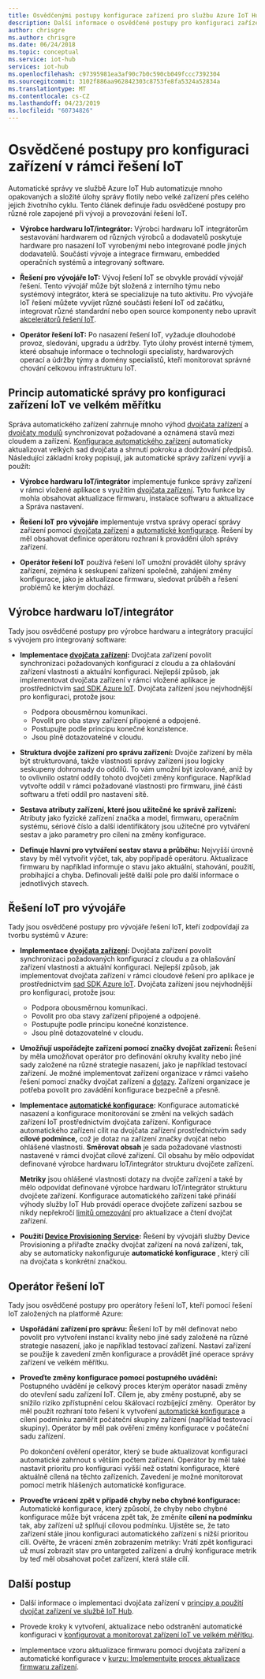 ```yaml
---
title: Osvědčenými postupy konfigurace zařízení pro službu Azure IoT Hub | Dokumentace Microsoftu
description: Další informace o osvědčené postupy pro konfiguraci zařízení IoT ve velkém měřítku
author: chrisgre
ms.author: chrisgre
ms.date: 06/24/2018
ms.topic: conceptual
ms.service: iot-hub
services: iot-hub
ms.openlocfilehash: c97395981ea3af90c7b0c590cb049fccc7392304
ms.sourcegitcommit: 3102f886aa962842303c8753fe8fa5324a52834a
ms.translationtype: MT
ms.contentlocale: cs-CZ
ms.lasthandoff: 04/23/2019
ms.locfileid: "60734826"
---
```

# <a name="best-practices-for-device-configuration-within-an-iot-solution"></a>Osvědčené postupy pro konfiguraci zařízení v rámci řešení IoT

Automatické správy ve službě Azure IoT Hub automatizuje mnoho opakovaných a složité úlohy správy flotily nebo velké zařízení přes celého jejich životního cyklu. Tento článek definuje řadu osvědčené postupy pro různé role zapojené při vývoji a provozování řešení IoT.

* **Výrobce hardwaru IoT/integrátor:** Výrobci hardwaru IoT integrátorům sestavování hardwarem od různých výrobců a dodavatelů poskytuje hardware pro nasazení IoT vyrobenými nebo integrované podle jiných dodavatelů. Součástí vývoje a integrace firmwaru, embedded operačních systémů a integrovaný software.

* **Řešení pro vývojáře IoT:** Vývoj řešení IoT se obvykle provádí vývojář řešení. Tento vývojář může být složená z interního týmu nebo systémový integrátor, která se specializuje na tuto aktivitu. Pro vývojáře IoT řešení můžete vyvíjet různé součásti řešení IoT od začátku, integrovat různé standardní nebo open source komponenty nebo upravit [akcelerátorů řešení IoT](/azure/iot-accelerators/).

* **Operátor řešení IoT:** Po nasazení řešení IoT, vyžaduje dlouhodobé provoz, sledování, upgradu a údržby. Tyto úlohy provést interně týmem, které obsahuje informace o technologii specialisty, hardwarových operací a údržby týmy a domény specialistů, kteří monitorovat správné chování celkovou infrastrukturu IoT.

## <a name="understand-automatic-device-management-for-configuring-iot-devices-at-scale"></a>Princip automatické správy pro konfiguraci zařízení IoT ve velkém měřítku

Správa automatického zařízení zahrnuje mnoho výhod [dvojčata zařízení](iot-hub-devguide-device-twins.md) a [dvojčaty modulů](iot-hub-devguide-module-twins.md) synchronizovat požadované a oznámená stavů mezi cloudem a zařízení. [Konfigurace automatického zařízení](iot-hub-auto-device-config.md) automaticky aktualizovat velkých sad dvojčata a shrnutí pokroku a dodržování předpisů. Následující základní kroky popisují, jak automatické správy zařízení vyvíjí a použít:

* **Výrobce hardwaru IoT/integrátor** implementuje funkce správy zařízení v rámci vložené aplikace s využitím [dvojčata zařízení](iot-hub-devguide-device-twins.md). Tyto funkce by mohla obsahovat aktualizace firmwaru, instalace softwaru a aktualizace a Správa nastavení.

* **Řešení IoT pro vývojáře** implementuje vrstva správy operací správy zařízení pomocí [dvojčata zařízení](iot-hub-devguide-device-twins.md) a [automatické konfigurace](iot-hub-auto-device-config.md). Řešení by měl obsahovat definice operátoru rozhraní k provádění úloh správy zařízení.

* **Operátor řešení IoT** používá řešení IoT umožní provádět úlohy správy zařízení, zejména k seskupení zařízení společně, zahájení změny konfigurace, jako je aktualizace firmwaru, sledovat průběh a řešení problémů ke kterým dochází.

## <a name="iot-hardware-manufacturerintegrator"></a>Výrobce hardwaru IoT/integrátor

Tady jsou osvědčené postupy pro výrobce hardwaru a integrátory pracující s vývojem pro integrovaný software:

* **Implementace [dvojčata zařízení](iot-hub-devguide-device-twins.md):** Dvojčata zařízení povolit synchronizaci požadovaných konfigurací z cloudu a za ohlašování zařízení vlastnosti a aktuální konfiguraci. Nejlepší způsob, jak implementovat dvojčata zařízení v rámci vložené aplikace je prostřednictvím [sad SDK Azure IoT](https://github.com/Azure/azure-iot-sdks). Dvojčata zařízení jsou nejvhodnější pro konfiguraci, protože jsou:

    * Podpora obousměrnou komunikaci.
    * Povolit pro oba stavy zařízení připojené a odpojené.
    * Postupujte podle principu konečné konzistence.
    * Jsou plně dotazovatelné v cloudu.

* **Struktura dvojče zařízení pro správu zařízení:** Dvojče zařízení by měla být strukturovaná, takže vlastnosti správy zařízení jsou logicky seskupeny dohromady do oddílů. To vám umožní být izolované, aniž by to ovlivnilo ostatní oddíly tohoto dvojčeti změny konfigurace. Například vytvořte oddíl v rámci požadované vlastnosti pro firmwaru, jiné části softwaru a třetí oddíl pro nastavení sítě. 

* **Sestava atributy zařízení, které jsou užitečné ke správě zařízení:** Atributy jako fyzické zařízení značka a model, firmwaru, operačním systému, sériové číslo a další identifikátory jsou užitečné pro vytváření sestav a jako parametry pro cílení na změny konfigurace.

* **Definuje hlavní pro vytváření sestav stavu a průběhu:** Nejvyšší úrovně stavy by měl vytvořit výčet, tak, aby popřípadě operátoru. Aktualizace firmwaru by například informuje o stavu jako aktuální, stahování, použití, probíhající a chyba. Definovali ještě další pole pro další informace o jednotlivých stavech.

## <a name="iot-solution-developer"></a>Řešení IoT pro vývojáře

Tady jsou osvědčené postupy pro vývojáře řešení IoT, kteří zodpovídají za tvorbu systémů v Azure:

* **Implementace [dvojčata zařízení](iot-hub-devguide-device-twins.md):** Dvojčata zařízení povolit synchronizaci požadovaných konfigurací z cloudu a za ohlašování zařízení vlastnosti a aktuální konfiguraci. Nejlepší způsob, jak implementovat dvojčata zařízení v rámci cloudové řešení pro aplikace je prostřednictvím [sad SDK Azure IoT](https://github.com/Azure/azure-iot-sdks). Dvojčata zařízení jsou nejvhodnější pro konfiguraci, protože jsou:

    * Podpora obousměrnou komunikaci.
    * Povolit pro oba stavy zařízení připojené a odpojené.
    * Postupujte podle principu konečné konzistence.
    * Jsou plně dotazovatelné v cloudu.

* **Umožňují uspořádejte zařízení pomocí značky dvojčat zařízení:** Řešení by měla umožňovat operátor pro definování okruhy kvality nebo jiné sady založené na různé strategie nasazení, jako je například testovací zařízení. Je možné implementovat zařízení organizace v rámci vašeho řešení pomocí značky dvojčat zařízení a [dotazy](iot-hub-devguide-query-language.md). Zařízení organizace je potřeba povolit pro zavádění konfigurace bezpečně a přesně.

* **Implementace [automatické konfigurace](iot-hub-auto-device-config.md):** Konfigurace automatické nasazení a konfigurace monitorování se změní na velkých sadách zařízení IoT prostřednictvím dvojčata zařízení. Konfigurace automatického zařízení cílit na dvojčata zařízení prostřednictvím sady **cílové podmínce,** což je dotaz na zařízení značky dvojčat nebo ohlášené vlastnosti. **Směrovat obsah** je sada požadované vlastnosti nastavené v rámci dvojčat cílové zařízení. Cíl obsahu by mělo odpovídat definované výrobce hardwaru IoT/integrátor strukturu dvojčete zařízení.

   **Metriky** jsou ohlášené vlastnosti dotazy na dvojče zařízení a také by mělo odpovídat definované výrobce hardwaru IoT/integrátor strukturu dvojčete zařízení. Konfigurace automatického zařízení také přináší výhody služby IoT Hub provádí operace dvojčete zařízení sazbou se nikdy nepřekročí [limitů omezování](iot-hub-devguide-quotas-throttling.md) pro aktualizace a čtení dvojčat zařízení.

* **Použití [Device Provisioning Service](../iot-dps/how-to-manage-enrollments.md):** Řešení by vývojáři služby Device Provisioning a přiřaďte značky dvojčat zařízení na nová zařízení, tak, aby se automaticky nakonfiguruje **automatické konfigurace** , který cílí na dvojčata s konkrétní značkou. 

## <a name="iot-solution-operator"></a>Operátor řešení IoT

Tady jsou osvědčené postupy pro operátory řešení IoT, kteří pomocí řešení IoT založených na platformě Azure:

* **Uspořádání zařízení pro správu:** Řešení IoT by měl definovat nebo povolit pro vytvoření instancí kvality nebo jiné sady založené na různé strategie nasazení, jako je například testovací zařízení. Nastaví zařízení se použije k zavedení změn konfigurace a provádět jiné operace správy zařízení ve velkém měřítku.

* **Proveďte změny konfigurace pomocí postupného uvádění:**  Postupného uvádění je celkový proces kterým operátor nasadí změny do otevření sadu zařízení IoT. Cílem je, aby změny postupně, aby se snížilo riziko zpřístupnění celou škálovací rozbíjející změny.  Operátor by měl použít rozhraní toto řešení k vytvoření [automatické konfigurace](iot-hub-auto-device-config.md) a cílení podmínku zaměřit počáteční skupiny zařízení (například testovací skupiny). Operátor by měl pak ověření změny konfigurace v počáteční sadu zařízení.

   Po dokončení ověření operátor, který se bude aktualizovat konfiguraci automatické zahrnout s větším počtem zařízení. Operátor by měl také nastavit prioritu pro konfiguraci vyšší než ostatní konfigurace, které aktuálně cílená na těchto zařízeních. Zavedení je možné monitorovat pomocí metrik hlášených automatické konfigurace.

* **Proveďte vrácení zpět v případě chyby nebo chybné konfigurace:**  Automatické konfigurace, který způsobí, že chyby nebo chybné konfigurace může být vrácena zpět tak, že změníte **cílení na podmínku** tak, aby zařízení už splňují cílovou podmínku. Ujistěte se, že tato zařízení stále jinou konfiguraci automatického zařízení s nižší prioritou cílí. Ověřte, že vrácení změn zobrazením metriky: Vrátí zpět konfiguraci už musí zobrazit stav pro untargeted zařízení a druhý konfigurace metrik by teď měl obsahovat počet zařízení, která stále cílí.

## <a name="next-steps"></a>Další postup

* Další informace o implementaci dvojčata zařízení v [principy a použití dvojčat zařízení ve službě IoT Hub](iot-hub-devguide-device-twins.md).

* Provede kroky k vytvoření, aktualizace nebo odstranění automatické konfiguraci v [konfigurovat a monitorovat zařízení IoT ve velkém měřítku](iot-hub-auto-device-config.md).

* Implementace vzoru aktualizace firmwaru pomocí dvojčata zařízení a automatické konfigurace v [kurzu: Implementujte proces aktualizace firmwaru zařízení](tutorial-firmware-update.md).

